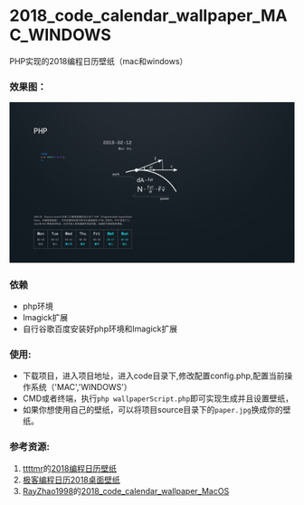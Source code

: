 # 2018_code_calendar_wallpaper_MAC_WINDOWS
PHP实现的2018编程日历壁纸（mac和windows）

### 效果图：

![](wallpaper/example.jpg)

### 依赖

- php环境
- Imagick扩展
- 自行谷歌百度安装好php环境和Imagick扩展

### 使用:
- 下载项目，进入项目地址，进入code目录下,修改配置config.php,配置当前操作系统（'MAC','WINDOWS'）
- CMD或者终端，执行`php wallpaperScript.php`即可实现生成并且设置壁纸，
- 如果你想使用自己的壁纸，可以将项目source目录下的`paper.jpg`换成你的壁纸。

### 参考资源:

1. [ttttmr](https://github.com/ttttmr/2018_code_calendar_wallpaper/commits?author=ttttmr)的[2018编程日历壁纸](https://github.com/ttttmr/2018_code_calendar_wallpaper)
2. [极客编程日历2018桌面壁纸](https://www.jianshu.com/p/912ce01d4752)
3. [RayZhao1998](https://github.com/RayZhao1998)的[2018_code_calendar_wallpaper_MacOS](https://github.com/github-perfei/2018_code_calendar_wallpaper_MacOS)